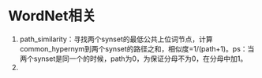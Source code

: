 # WordNet相关
1. path_similarity：寻找两个synset的最低公共上位词节点，计算common_hypernym到两个synset的路径之和，相似度=1/(path+1)。ps：当两个synset是同一个的时候，path为0，为保证分母不为0，在分母中加1。
2.

